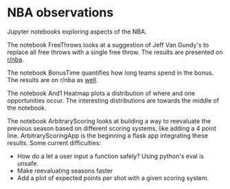 # NBA observations

Jupyter notebooks exploring aspects of the NBA.

The notebook FreeThrows looks at a suggestion of Jeff Van Gundy's to replace all free throws with a single free throw. The results are presented on [r/nba](https://www.reddit.com/r/nba/comments/5858ys/quantifying_records_with_jeff_van_gundys/).

The notebook BonusTime quantifies how long teams spend in the bonus. The results are on r/nba as [well](https://www.reddit.com/r/nba/comments/5bnc6i/time_spent_in_the_bonus_oc/).

The notebook And1 Heatmap plots a distribution of where and one opportunities occur. The interesting distributions are towards the middle of the notebook.

The notebook ArbitraryScoring looks at building a way to reevaluate the previous season based on different scoring systems, like adding a 4 point line. ArbitraryScoringApp is the beginning a flask app integrating these results. Some current difficulties:
- How do a let a user input a function safely? Using python's eval is unsafe.
- Make reevaluating seasons faster
- Add a plot of expected points per shot with a given scoring system.

